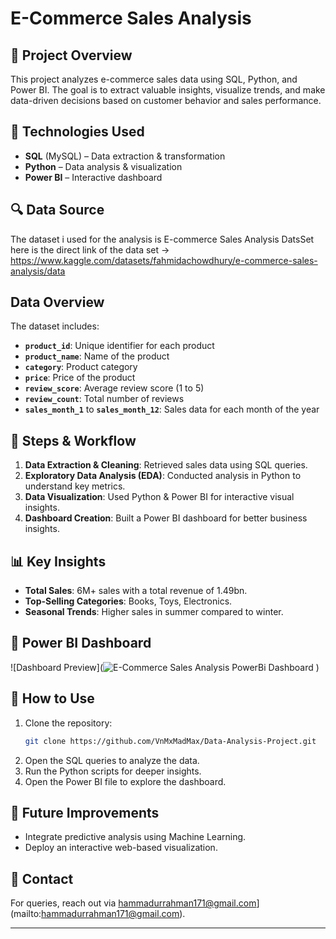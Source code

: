 # E-Commerce Sales Analysis

## 📌 Project Overview
This project analyzes e-commerce sales data using SQL, Python, and Power BI. The goal is to extract valuable insights, visualize trends, and make data-driven decisions based on customer behavior and sales performance.

## 📂 Technologies Used
- **SQL** (MySQL) – Data extraction & transformation
- **Python** – Data analysis & visualization
- **Power BI** – Interactive dashboard

## 🔍 Data Source
The dataset i used for the analysis is E-commerce Sales Analysis DatsSet here is the direct link of the data set -> https://www.kaggle.com/datasets/fahmidachowdhury/e-commerce-sales-analysis/data

## Data Overview
The dataset includes:
- **`product_id`**: Unique identifier for each product
- **`product_name`**: Name of the product
- **`category`**: Product category
- **`price`**: Price of the product
- **`review_score`**: Average review score (1 to 5)
- **`review_count`**: Total number of reviews
- **`sales_month_1`** to **`sales_month_12`**: Sales data for each month of the year

## 🚀 Steps & Workflow
1. **Data Extraction & Cleaning**: Retrieved sales data using SQL queries.
2. **Exploratory Data Analysis (EDA)**: Conducted analysis in Python to understand key metrics.
3. **Data Visualization**: Used Python & Power BI for interactive visual insights.
4. **Dashboard Creation**: Built a Power BI dashboard for better business insights.

## 📊 Key Insights
- **Total Sales**: 6M+ sales with a total revenue of 1.49bn.
- **Top-Selling Categories**: Books, Toys, Electronics.
- **Seasonal Trends**: Higher sales in summer compared to winter.

## 📸 Power BI Dashboard
![Dashboard Preview](![E-Commerce Sales Analysis PowerBi Dashboard](https://github.com/user-attachments/assets/2cf42b22-af99-49f0-9f54-e179af39765b)
)

## 🔗 How to Use
1. Clone the repository:
   ```bash
   git clone https://github.com/VnMxMadMax/Data-Analysis-Project.git
   ```
2. Open the SQL queries to analyze the data.
3. Run the Python scripts for deeper insights.
4. Open the Power BI file to explore the dashboard.

## 📜 Future Improvements
- Integrate predictive analysis using Machine Learning.
- Deploy an interactive web-based visualization.

## 📧 Contact
For queries, reach out via hammadurrahman171@gmail.com](mailto:hammadurrahman171@gmail.com).

---
